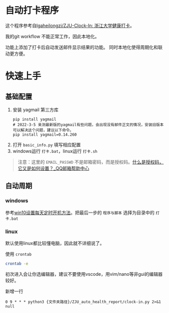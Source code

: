# 自动打卡程序

这个程序参考自[lgaheilongzi/ZJU-Clock-In: 浙江大学健康打卡](https://github.com/lgaheilongzi/ZJU-Clock-In)。

我的git workflow 不能正常工作，因此本地化。

功能上添加了打卡后自动发送邮件显示结果的功能。
同时本地化使得周期化和联动更方便。

# 快速上手

## 基础配置
1. 安装 yagmail 第三方库 
    ```
    pip install yagmail
    # 2022-3-5 亲测最新版的yagmail有些问题，会出现没有邮件正文的情况，安装旧版本可以解决这个问题，建议以下命令。
    pip install yagmail=0.14.260
    ```
2. 打开 `basic_info.py` 填写相应配置
3. windows运行 `打卡.bat`，linux运行 `打卡.sh`

> 注意：这里的 `EMAIL_PASSWD` 不是邮箱密码，而是授权码。[什么是授权码，它又是如何设置？_QQ邮箱帮助中心](https://service.mail.qq.com/cgi-bin/help?subtype=1&&no=1001256&&id=28)

## 自动周期
### windows
参考[win10设置每天定时开机方法](http://www.win7zhijia.cn/win10jc/win10_36026.html#:~:text=%E8%BF%99%E9%87%8C%E5%B0%8F%E7%BC%96%E5%B0%B1%E6%9D%A5%E5%91%8A%E8%AF%89%E5%A4%A7%E5%AE%B6win10%E8%AE%BE%E7%BD%AE%E6%AF%8F%E5%A4%A9%E5%AE%9A%E6%97%B6%E5%BC%80%E6%9C%BA%E6%96%B9%E6%B3%95%E3%80%82%201%E3%80%81%E9%A6%96%E5%85%88%E5%91%A2%EF%BC%8C%E6%88%91%E4%BB%AC%E6%89%93%E5%BC%80%E7%AC%94%E8%AE%B0%E6%9C%AC%E7%94%B5%E8%84%91%EF%BC%8C%E6%88%91%E4%BB%AC%E5%9C%A8%E6%A1%8C%E9%9D%A2%E4%B8%8A%E6%89%BE%E5%88%B0%E2%80%9C%E6%AD%A4%E7%94%B5%E8%84%91%E2%80%9D%E5%BA%94%E7%94%A8%EF%BC%8C%E9%BC%A0%E6%A0%87%E7%82%B9%E5%87%BB%E5%8F%B3%E9%94%AE%EF%BC%8C%E9%80%89%E6%8B%A9%E2%80%9C%E7%AE%A1%E7%90%86%E2%80%9D%E9%80%89%E9%A1%B9%E8%BF%9B%E5%85%A5%E3%80%82,2%E3%80%81%E5%9C%A8%E5%BC%B9%E5%87%BA%E6%9D%A5%E7%9A%84%E5%AF%B9%E8%AF%9D%E6%A1%86%E4%B8%AD%E7%82%B9%E5%87%BB%E5%B7%A6%E6%A0%8F%E4%B8%AD%E7%9A%84%E2%80%9D%E4%BB%BB%E5%8A%A1%E8%AE%A1%E5%88%92%E7%A8%8B%E5%BA%8F%E2%80%9C%EF%BC%8C%E8%BF%9B%E5%85%A5%E9%A1%B5%E9%9D%A2%E5%90%8E%E7%82%B9%E5%87%BB%E5%8F%B3%E6%A0%8F%E4%B8%AD%E7%9A%84%E2%80%9C%E5%88%9B%E5%BB%BA%E5%9F%BA%E6%9C%AC%E4%BB%BB%E5%8A%A1%E2%80%9D%E6%8C%89%E9%92%AE%E3%80%82%203%E3%80%81%E5%9C%A8%E5%BC%B9%E5%87%BA%E6%9D%A5%E7%9A%84%E5%AF%B9%E8%AF%9D%E6%A1%86%E4%B8%AD%E5%9C%A8%E5%90%8D%E7%A7%B0%E5%A4%84%E8%BE%93%E5%85%A5%E2%80%9C%E5%AE%9A%E6%97%B6%E5%BC%80%E6%9C%BA%E2%80%9D%EF%BC%8C%E7%82%B9%E5%87%BB%E2%80%9C%E4%B8%8B%E4%B8%80%E6%AD%A5%E2%80%9D%E6%8C%89%E9%92%AE%EF%BC%8C%E7%84%B6%E5%90%8E%E6%88%91%E4%BB%AC%E5%9C%A8%E4%BB%BB%E5%8A%A1%E8%A7%A6%E5%8F%91%E5%99%A8%E9%A1%B5%E9%9D%A2%E4%B8%AD%E9%80%89%E9%A1%B9%E6%89%80%E8%A6%81%E6%B1%82%E7%9A%84%E9%A2%91%E7%8E%87%E3%80%82)。把最后一步的 `程序与脚本` 选择为目录中的 `打卡.bat`

### linux
默认使用linux都比较懂电脑，因此就不详细说了。

使用 `crontab`

```bash
crontab -e
```

初次进入会让你选编辑器，建议不要使用vscode，用vim/nano等非gui的编辑器较好。

新增一行
```
0 9 * * * python3 {文件夹路径}/ZJU_auto_health_report/clock-in.py 2>&1 null
```


